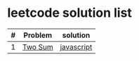 # leetcode solution list

| # | Problem                                                                                        | solution                                                                                        |
| - | ---------------------------------------------------------------------------------------------- | ----------------------------------------------------------------------------------------------- |
| 1 | [Two Sum](https://github.com/superchen14/leetcode/blob/master/problems/1_two_sum.md)           | [javascript](https://github.com/superchen14/leetcode/blob/master/javascript/1_two_sum.js)       |